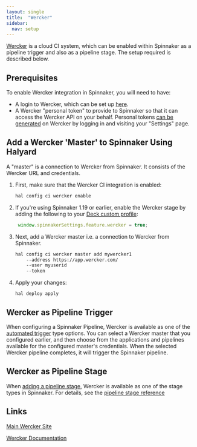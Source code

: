 ```yaml
---
layout: single
title:  "Wercker"
sidebar:
  nav: setup
---
```




[Wercker](http://www.wercker.com) is a cloud CI system, which can be 
enabled within Spinnaker as a pipeline trigger and also as a pipeline stage. The setup required
is described below.

## Prerequisites

To enable Wercker integration in Spinnaker, you will need to have:
- A login to Wercker, which can be set up [here](https://app.wercker.com/).
- A Wercker "personal token" to provide to Spinnaker so that it can access 
the Wercker API on your behalf. Personal tokens [can be generated](https://devcenter.wercker.com/development/api/authentication/)
on Wercker by logging in and visiting your "Settings" page.

## Add a Wercker 'Master' to Spinnaker Using Halyard
A "master" is a connection to Wercker from Spinnaker. It consists of the Wercker URL 
and credentials.
1. First, make sure that the Wercker CI integration is enabled:

   ```bash
   hal config ci wercker enable
   ```

2. If you're using Spinnaker 1.19 or earlier, enable the Wercker stage by adding
the following to your [Deck custom profile](/reference/halyard/custom/#custom-profile-for-deck):

    ```js
     window.spinnakerSettings.feature.wercker = true;
    ```

3. Next, add a Wercker master i.e. a connection to Wercker from Spinnaker.
      ```bash
      hal config ci wercker master add mywercker1
          --address https://app.wercker.com/ 
          --user myuserid 
          --token
      ```

4. Apply your changes:

   `hal deploy apply`

## Wercker as Pipeline Trigger
When configuring a Spinnaker Pipeline, Wercker is available as one of the [automated
trigger](/guides/user/pipeline/managing-pipelines/#add-a-trigger) type options. You can
select a Wercker master that you configured earlier, and then choose from the applications and
pipelines available for the configured master's credentials. When the selected Wercker pipeline
completes, it will trigger the Spinnaker pipeline.

## Wercker as Pipeline Stage
When [adding a pipeline stage](/guides/user/pipeline/managing-pipelines/#add-a-stage), Wercker is
available as one of the stage types in Spinnaker. For details, see the
[pipeline stage reference](/reference/pipeline/stages/#wercker)

## Links
[Main Wercker Site](https://app.wercker.com)

[Wercker Documentation](https://devcenter.wercker.com/)
